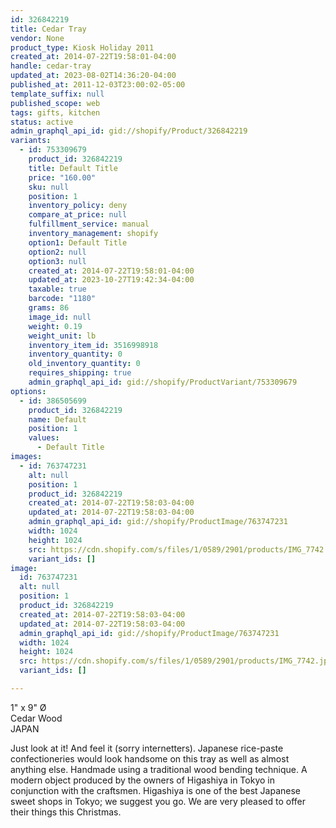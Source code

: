 ```yaml
---
id: 326842219
title: Cedar Tray
vendor: None
product_type: Kiosk Holiday 2011
created_at: 2014-07-22T19:58:01-04:00
handle: cedar-tray
updated_at: 2023-08-02T14:36:20-04:00
published_at: 2011-12-03T23:00:02-05:00
template_suffix: null
published_scope: web
tags: gifts, kitchen
status: active
admin_graphql_api_id: gid://shopify/Product/326842219
variants:
  - id: 753309679
    product_id: 326842219
    title: Default Title
    price: "160.00"
    sku: null
    position: 1
    inventory_policy: deny
    compare_at_price: null
    fulfillment_service: manual
    inventory_management: shopify
    option1: Default Title
    option2: null
    option3: null
    created_at: 2014-07-22T19:58:01-04:00
    updated_at: 2023-10-27T19:42:34-04:00
    taxable: true
    barcode: "1180"
    grams: 86
    image_id: null
    weight: 0.19
    weight_unit: lb
    inventory_item_id: 3516998918
    inventory_quantity: 0
    old_inventory_quantity: 0
    requires_shipping: true
    admin_graphql_api_id: gid://shopify/ProductVariant/753309679
options:
  - id: 386505699
    product_id: 326842219
    name: Default
    position: 1
    values:
      - Default Title
images:
  - id: 763747231
    alt: null
    position: 1
    product_id: 326842219
    created_at: 2014-07-22T19:58:03-04:00
    updated_at: 2014-07-22T19:58:03-04:00
    admin_graphql_api_id: gid://shopify/ProductImage/763747231
    width: 1024
    height: 1024
    src: https://cdn.shopify.com/s/files/1/0589/2901/products/IMG_7742.jpeg?v=1406073483
    variant_ids: []
image:
  id: 763747231
  alt: null
  position: 1
  product_id: 326842219
  created_at: 2014-07-22T19:58:03-04:00
  updated_at: 2014-07-22T19:58:03-04:00
  admin_graphql_api_id: gid://shopify/ProductImage/763747231
  width: 1024
  height: 1024
  src: https://cdn.shopify.com/s/files/1/0589/2901/products/IMG_7742.jpeg?v=1406073483
  variant_ids: []

---
```


1" x 9" Ø  
Cedar Wood  
JAPAN

Just look at it! And feel it (sorry internetters). Japanese rice-paste confectioneries would look handsome on this tray as well as almost anything else. Handmade using a traditional wood bending technique. A modern object produced by the owners of Higashiya in Tokyo in conjunction with the craftsmen. Higashiya is one of the best Japanese sweet shops in Tokyo; we suggest you go. We are very pleased to offer their things this Christmas.